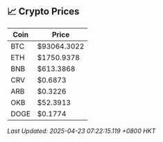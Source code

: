 ## 📈 Crypto Prices

| Coin | Price |
| ---- | ----- |
| BTC | $93064.3022 |
| ETH | $1750.9378 |
| BNB | $613.3868 |
| CRV | $0.6873 |
| ARB | $0.3226 |
| OKB | $52.3913 |
| DOGE | $0.1774 |

_Last Updated: 2025-04-23 07:22:15.119 +0800 HKT_